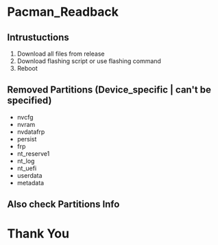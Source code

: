 # Pacman_Readback

## Intrustuctions
1. Download all files from release
2. Download flashing script or use flashing command
3. Reboot

## Removed Partitions (Device_specific | can't be specified)
- nvcfg
- nvram
- nvdatafrp
- persist
- frp
- nt_reserve1
- nt_log
- nt_uefi
- userdata
- metadata

## Also check Partitions Info

# Thank You
